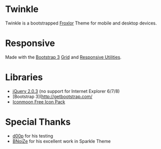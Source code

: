 Twinkle
=======

Twinkle is a bootstrapped [Froxlor](http://www.froxlor.org/) Theme for mobile and desktop devices.

Responsive
==========

Made with the [Bootstrap 3](http://getbootstrap.com/) [Grid](http://getbootstrap.com/css/#grid) and [Responsive Utilities](http://getbootstrap.com/css/#responsive-utilities).

Libraries
=========

- [jQuery 2.0.3](http://jquery.com/download/) (no support for Internet Explorer 6/7/8)
- [Bootstrap 3](http://getbootstrap.com/
- [Iconmoon Free Icon Pack](http://icomoon.io/)

Special Thanks
==============

- [d00p](https://github.com/d00p) for his testing
- [BNoiZe](https://github.com/BNoiZe) for his excellent work in Sparkle Theme


